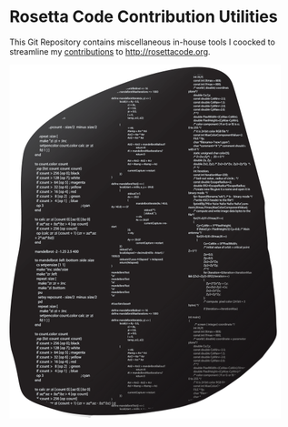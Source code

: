 # Rosetta Code Contribution Utilities

This Git Repository contains miscellaneous in-house tools I coocked to streamline my [contributions](https://rosettacode.org/wiki/Special:Contributions/Menjaraz) to
http://rosettacode.org.

[![The Stone of Rosetta in Code](rosettacode.png)](http://rosettacode.org)
